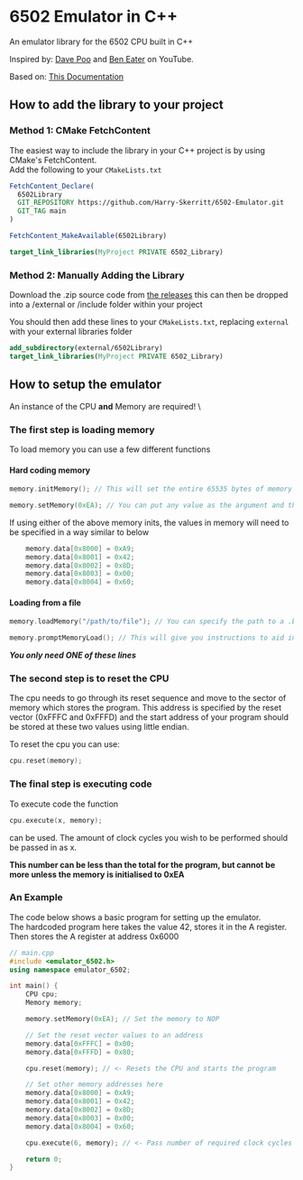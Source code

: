 # 6502 Emulator in C++

An emulator library for the 6502 CPU built in C++

Inspired by: [Dave Poo](https://www.youtube.com/watch?v=qJgsuQoy9bc&list=PLLwK93hM93Z13TRzPx9JqTIn33feefl37&pp=0gcJCV8EOCosWNin)
and [Ben Eater](https://www.youtube.com/playlist?list=PLowKtXNTBypFbtuVMUVXNR0z1mu7dp7eH)
on YouTube.

Based on: [This Documentation](http://www.6502.org/users/obelisk/)

## How to add the library to your project
### Method 1: CMake FetchContent 
The easiest way to include the library in your C++ project is by using CMake's FetchContent.\
Add the following to your `CMakeLists.txt`
```cmake
FetchContent_Declare(
  6502Library
  GIT_REPOSITORY https://github.com/Harry-Skerritt/6502-Emulator.git
  GIT_TAG main
)

FetchContent_MakeAvailable(6502Library)

target_link_libraries(MyProject PRIVATE 6502_Library)
```

### Method 2: Manually Adding the Library
Download the .zip source code from [the releases]()
this can then be dropped into a /external or /include folder within your project

You should then add these lines to your `CMakeLists.txt`, replacing `external` with your external libraries folder
```cmake
add_subdirectory(external/6502Library)
target_link_libraries(MyProject PRIVATE 6502_Library)
```

## How to setup the emulator
An instance of the CPU **and** Memory are required! \

### The first step is loading memory
To load memory you can use a few different functions

#### Hard coding memory
```c++
memory.initMemory(); // This will set the entire 65535 bytes of memory to 0x00
```

```c++
memory.setMemory(0xEA); // You can put any value as the argument and the entire 65535 bytes of memory will be set to that value
```

If using either of the above memory inits, the values in memory will need to be specified in a way similar to below
```c++
    memory.data[0x8000] = 0xA9;
    memory.data[0x8001] = 0x42;
    memory.data[0x8002] = 0x8D;
    memory.data[0x8003] = 0x00;
    memory.data[0x8004] = 0x60;
```


#### Loading from a file
```c++
memory.loadMemory("/path/to/file"); // You can specify the path to a .bin file which will be loaded into memory
```

```c++
memory.promptMemoryLoad(); // This will give you instructions to aid in memory setting within the console
```
***You only need ONE of these lines***


### The second step is to reset the CPU
The cpu needs to go through its reset sequence and move to the sector of memory which stores the program. 
This address is specified by the reset vector (0xFFFC and 0xFFFD) and the start address of your program should be stored at these two values using little endian.

To reset the cpu you can use:
``` c++
cpu.reset(memory);
```

### The final step is executing code
To execute code the function
```c++
cpu.execute(x, memory);
```
can be used.
The amount of clock cycles you wish to be performed should be passed in as x.

**This number can be less than the total for the program, but cannot be more unless the memory is initialised to 0xEA**


### An Example
The code below shows a basic program for setting up the emulator. \
The hardcoded program here takes the value 42, stores it in the A register. Then stores the A register at address 0x6000

```c++
// main.cpp
#include <emulator_6502.h>
using namespace emulator_6502;

int main() {
    CPU cpu;
    Memory memory;

    memory.setMemory(0xEA); // Set the memory to NOP

    // Set the reset vector values to an address
    memory.data[0xFFFC] = 0x00;
    memory.data[0xFFFD] = 0x80;

    cpu.reset(memory); // <- Resets the CPU and starts the program

    // Set other memory addresses here
    memory.data[0x8000] = 0xA9;
    memory.data[0x8001] = 0x42;
    memory.data[0x8002] = 0x8D;
    memory.data[0x8003] = 0x00;
    memory.data[0x8004] = 0x60;

    cpu.execute(6, memory); // <- Pass number of required clock cycles (6 here)

    return 0;
}